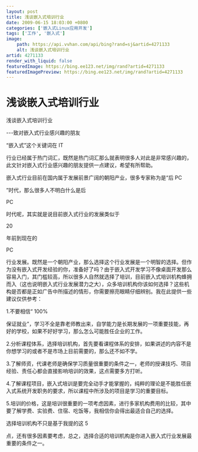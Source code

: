 ```yaml
---
layout: post
title: 浅谈嵌入式培训行业
date: 2009-06-15 18:03:00 +0800
categories: ['嵌入式Linux应用开发']
tags: ['工作', '嵌入式']
image:
    path: https://api.vvhan.com/api/bing?rand=sj&artid=4271133
    alt: 浅谈嵌入式培训行业
artid: 4271133
render_with_liquid: false
featuredImage: https://bing.ee123.net/img/rand?artid=4271133
featuredImagePreview: https://bing.ee123.net/img/rand?artid=4271133
---
```


# 浅谈嵌入式培训行业

浅谈嵌入式培训行业

---致对嵌入式行业感兴趣的朋友

“嵌入式”这个关键词在
IT

行业已经属于热门词汇，既然是热门词汇那么就表明很多人对此是非常感兴趣的，此文针对嵌入式行业感兴趣的朋友提供一点建议，希望有所帮助。

嵌入式行业目前在国内属于发展前景广阔的朝阳产业，很多专家称为是“后
PC

”时代，那么很多人不明白什么是后

PC

时代呢，其实就是说目前嵌入式行业的发展类似于

20

年前到现在的

PC

行业发展。既然是一个朝阳产业，那么选择这个行业发展是一个明智的选择。但作为没有嵌入式开发经验的你，准备好了吗？由于嵌入式开发学习不像桌面开发那么容易入门，其门槛较高，所以很多人自然就选择了培训，目前嵌入式培训机构蜂拥而入（这也说明嵌入式行业发展潜力之大），众多培训机构你该如何选择？这些机构是否都是正如广告中所描述的情形，你需要擦亮眼睛仔细辨别。我在此提供一些建议仅供参考：

1.不要相信“
100%

保证就业”，学习不全是靠老师教出来，自学能力是长期发展的一项重要技能，再好的学校，如果不好好学习，那么怎么可能胜任企业的工作。

2.分析课程体系，选择培训机构，首先要看课程体系的安排，如果讲述的内容不是你想学习的或者不是市场上目前需要的，那么还不如不学。

3.了解师资，代课老师是确保学习质量很重要的条件之一，老师的授课技巧、项目经验、责任心都会直接影响培训的效果，这点需要多方打听。

4.了解课程项目，嵌入式培训是要完全动手才能掌握的，纯粹的理论是不能胜任嵌入式系统开发职务的要求，所以课程中所涉及的项目是学习的重要目标。

5.培训的价格，这是培训很重要的一项考虑因素，进行多家机构费用的比较，其中要了解学费、实验费、住宿、吃饭等，我相信你会得出最适合自己的选择。

选择培训机构不只是基于我提的这
5

点，还有很多因素要考虑，总之，选择合适的培训机构是你进入嵌入式行业发展最重要的条件之一。